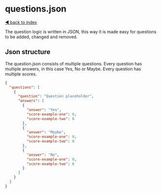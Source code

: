 # questions.json

[◄ back to index](../index.md)

The question logic is written in JSON, this way it is made easy for questions to be added, changed and removed.

## Json structure

The question.json consists of multiple questions. Every question has multiple answers, in this case Yes, No or Maybe.
Every question has multiple scores.
```json
{
  "questions": [
    {
      "question": "Question placeholder",
      "answers": [
        {
          "answer": "Yes",
          "score-example-one": 0,
          "score-example-two": 0
        },
        {
          "answer": "Maybe",
          "score-example-one": 0,
          "score-example-two": 0
        },
        {
          "answer": "No",
          "score-example-one": 0,
          "score-example-two": 0
        }
      ]
    }
  ]
}

```
